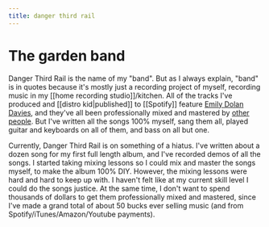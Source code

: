 ```yaml
---
title: danger third rail
---
```

# The garden band
Danger Third Rail is the name of my "band". But as I always explain, "band" is in quotes because it's mostly just a recording project of myself, recording music in my [[home recording studio]]/kitchen. All of the tracks I've produced and [[distro kid|published]] to [[Spotify]] feature [Emily Dolan Davies](https://emilydrums.com/), and they've all been professionally mixed and mastered by [other](https://soundbetter.com) [people](https://fiverr.com). But I've written all the songs 100% myself, sang them all, played guitar and keyboards on all of them, and bass on all but one.

Currently, Danger Third Rail is on something of a hiatus. I've written about a dozen song for my first full length album, and I've recorded demos of all the songs. I started taking mixing lessons so I could mix and master the songs myself, to make the album 100% DIY. However, the mixing lessons were hard and hard to keep up with. I haven't felt like at my current skill level I could do the songs justice. At the same time, I don't want to spend thousands of dollars to get them professionally mixed and mastered, since I've made a grand total of about 50 bucks ever selling music (and from Spotify/iTunes/Amazon/Youtube payments).